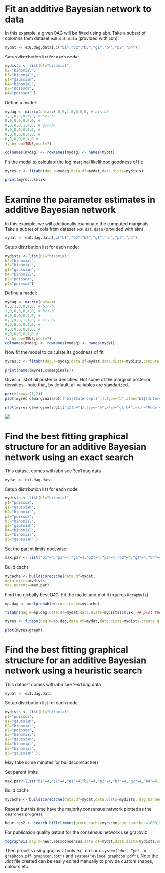 # Fit an additive Bayesian network to data

In this example, a given DAG will be fitted using abn. Take a subset of colomns from dataset `ex0.dat.data` (provided with abn):

```r
mydat <- ex0.dag.data[,c("b1","b2","b3","g1","b4","p2","p4")]
```

Setup distribution list for each node: 

```r
mydists <- list(b1="binomial",
b2="binomial", 
b3="binomial", 
g1="gaussian", 
b4="binomial",
p2="poisson", 
p4="poisson" )
```

Define a model:

```r
mydag <- matrix(data=c( 0,0,1,0,0,0,0, # b1<-b3 
1,0,0,0,0,0,0, # b2<-b1 
0,0,0,0,0,0,0, # 
0,0,0,0,1,0,0, # g1<-b4 
0,0,0,0,0,0,0, # 
0,0,0,0,0,0,0, # 
0,0,0,0,0,0,0 # 
), byrow=TRUE,ncol=7)

colnames(mydag) <- rownames(mydag) <- names(mydat)
```

Fit the model to calculate the log marginal likelihood goodness of fit:

```r
myres.c <- fitabn(dag.m=mydag,data.df=mydat,data.dists=mydists)

print(myres.c$mlik)
```

# Examine the parameter estimates in additive Bayesian network

In this example, we will additionally examinate the computed marginals. Take a subset of cols from dataset `ex0.dat.data` (provided with abn)

```r
mydat <- ex0.dag.data[,c("b1","b2","b3","g1","b4","p2","p4")]
```

Setup distribution list for each node:

```r
mydists <- list(b1="binomial", 
b2="binomial", 
b3="binomial", 
g1="gaussian", 
b4="binomial", 
p2="poisson", 
p4="poisson")
```

Define a model:

```r
mydag <- matrix(data=c(
0,0,1,0,0,0,0, # b1<-b3 
1,0,0,0,0,0,0, # b2<-b1 
0,0,0,0,0,0,0, # 
0,0,0,0,1,0,0, # g1<-b4 
0,0,0,0,0,0,0, # 
0,0,0,0,0,0,0, # 
0,0,0,0,0,0,0 #
), byrow=TRUE,ncol=7)
colnames(mydag) <- rownames(mydag) <- names(mydat)
```

Now fit the model to calculate its goodness of fit

```r
myres.c <- fitabn(dag.m=mydag,data.df=mydat,data.dists=mydists,compute.fixed=TRUE)

print(names(myres.c$marginals))
```

Gives a list of all posterior densities. Plot some of the marginal posterior densities - note that, by default, all variables are standarized. 

```r
par(mfrow=c(1,2))
plot(myres.c$marginals$b1[["b1|(Intercept)"]],type="b",xlab="b1|(Intercept)", main="Node b1, Intercept",pch="+",col="green")

plot(myres.c$marginals$g1[["g1|b4"]],type="b",xlab="g1|b4",main="Node g1, parameter b4",pch="+",col="orange")
```

![](Material/Plot/introfig1.jpg)

# Find the best fitting graphical structure for an additive Bayesian network using an exact search

This dataset comes with abn see ?ex1.dag.data

```r
mydat <- ex1.dag.data 
```
Setup distribution list for each node 

```r
mydists <- list(b1="binomial", 
p1="poisson", 
g1="gaussian", 
b2="binomial", 
p2="poisson", 
b3="binomial", 
g2="gaussian", 
b4="binomial", 
b5="binomial", 
g3="gaussian" ) 
```

Set the parent limits nodewise:

```r
max.par <- list("b1"=4,"p1"=4,"g1"=4,"b2"=4,"p2"=4,"b3"=4,"g2"=4,"b4"=4,"b5"=4,"g3"=4)
```

Build cache 

```r
mycache <- buildscorecache(data.df=mydat, 
data.dists=mydists,
max.parents=max.par)
```

Find the globally best DAG. Fit the model and plot it (rquires `Rgraphviz`)

```r
mp.dag <- mostprobable(score.cache=mycache)

fitabn(dag.m=mp.dag,data.df=mydat,data.dists=mydists)$mlik; ## plot the best model - requires Rgraphviz 

myres <- fitabn(dag.m=mp.dag,data.df=mydat,data.dists=mydists,create.graph=TRUE)

plot(myres$graph)
```


# Find the best fitting graphical structure for an additive Bayesian network using a heuristic search

This dataset comes with abn see ?ex1.dag.data

```r
mydat <- ex1.dag.data 
```

Setup distribution list for each node 

```r
mydists <- list(b1="binomial", 
p1="poisson", 
g1="gaussian", 
b2="binomial", 
p2="poisson", 
b3="binomial", 
g2="gaussian", 
b4="binomial", 
b5="binomial", 
g3="gaussian" );
```

May take some minutes for buildscorecache() 

Set parent limits 

```r
max.par<-list("b1"=4,"p1"=4,"g1"=4,"b2"=4,"p2"=4,"b3"=4,"g2"=4,"b4"=4,"b5"=4,"g3"=4); 
```

Build cache 

```r
mycache <- buildscorecache(data.df=mydat,data.dists=mydists, dag.banned=ban, dag.retained=retain,max.parents=max.par); 
```

Repeat but this time have the majority consensus network plotted as the searches progress

```r
heur.res2 <- search.hillclimber(score.cache=mycache,num.searches=1000,seed=0,verbose=FALSE, trace=TRUE,timing.on=FALSE)
```

For publication quality output for the consensus network use graphviz

```r
tographviz(dag.m=heur.res$consensus,data.df=mydat,data.dists=mydists,outfile="graphcon.dot"); 
```

Then process using graphviz tools e.g. on linux `system("dot -Tpdf -o graphcon.pdf graphcon.dot")` and `system("evince graphcon.pdf")`. Note the .dot file created can be easily edited manually to provide custom shapes, colours etc. 